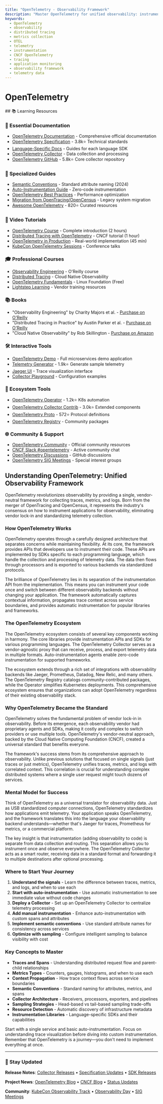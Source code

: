 ```yaml
---
title: "OpenTelemetry - Observability Framework"
description: "Master OpenTelemetry for unified observability: instrument applications, collect traces and metrics, and integrate with monitoring backends using vendor-neutral standards."
keywords:
  - OpenTelemetry
  - observability
  - distributed tracing
  - metrics collection
  - OTEL
  - telemetry
  - instrumentation
  - CNCF OpenTelemetry
  - tracing
  - application monitoring
  - observability framework
  - telemetry data
---
```


# OpenTelemetry

<GitHubButtons />
## 📚 Learning Resources

### 📖 Essential Documentation
- [OpenTelemetry Documentation](https://opentelemetry.io/docs/) - Comprehensive official documentation
- [OpenTelemetry Specification](https://github.com/open-telemetry/opentelemetry-specification) - 3.8k⭐ Technical standards
- [Language-Specific Docs](https://opentelemetry.io/docs/instrumentation/) - Guides for each language SDK
- [OpenTelemetry Collector](https://opentelemetry.io/docs/collector/) - Data collection and processing
- [OpenTelemetry GitHub](https://github.com/open-telemetry/opentelemetry-collector) - 5.8k⭐ Core collector repository

### 📝 Specialized Guides  
- [Semantic Conventions](https://opentelemetry.io/docs/reference/specification/semantic-conventions/) - Standard attribute naming (2024)
- [Auto-Instrumentation Guide](https://opentelemetry.io/docs/instrumentation/automatic/) - Zero-code instrumentation
- [OpenTelemetry Best Practices](https://opentelemetry.io/docs/reference/specification/performance/) - Performance optimization
- [Migration from OpenTracing/OpenCensus](https://opentelemetry.io/docs/migration/) - Legacy system migration
- [Awesome OpenTelemetry](https://github.com/magsther/awesome-opentelemetry) - 820⭐ Curated resources

### 🎥 Video Tutorials
- [OpenTelemetry Course](https://www.youtube.com/watch?v=r8UvWSX3KA8) - Complete introduction (2 hours)
- [Distributed Tracing with OpenTelemetry](https://www.youtube.com/watch?v=idDu_jXqf4E) - CNCF tutorial (1 hour)
- [OpenTelemetry in Production](https://www.youtube.com/watch?v=zD3Vpbhk7HU) - Real-world implementation (45 min)
- [KubeCon OpenTelemetry Sessions](https://www.youtube.com/results?search_query=kubecon+opentelemetry) - Conference talks

### 🎓 Professional Courses
- [Observability Engineering](https://learning.oreilly.com/library/view/observability-engineering/9781492076438/) - O'Reilly course
- [Distributed Tracing](https://www.coursera.org/learn/cloud-native-observability) - Cloud Native Observability
- [OpenTelemetry Fundamentals](https://training.linuxfoundation.org/training/introduction-to-opentelemetry-lfs148x/) - Linux Foundation (Free)
- [Lightstep Learning](https://lightstep.com/opentelemetry/) - Vendor training resources

### 📚 Books
- "Observability Engineering" by Charity Majors et al. - [Purchase on O'Reilly](https://www.oreilly.com/library/view/observability-engineering/9781492076438/)
- "Distributed Tracing in Practice" by Austin Parker et al. - [Purchase on O'Reilly](https://www.oreilly.com/library/view/distributed-tracing-in/9781492056621/)
- "Cloud Native Observability" by Rob Skillington - [Purchase on Amazon](https://www.amazon.com/dp/1801077708)

### 🛠️ Interactive Tools
- [OpenTelemetry Demo](https://opentelemetry.io/docs/demo/) - Full microservices demo application
- [Telemetry Generator](https://github.com/open-telemetry/opentelemetry-demo) - 1.9k⭐ Generate sample telemetry
- [Jaeger UI](https://www.jaegertracing.io/) - Trace visualization interface
- [Collector Playground](https://github.com/open-telemetry/opentelemetry-collector-contrib/tree/main/examples) - Configuration examples

### 🚀 Ecosystem Tools
- [OpenTelemetry Operator](https://github.com/open-telemetry/opentelemetry-operator) - 1.2k⭐ K8s automation
- [OpenTelemetry Collector Contrib](https://github.com/open-telemetry/opentelemetry-collector-contrib) - 3.0k⭐ Extended components
- [OpenTelemetry Proto](https://github.com/open-telemetry/opentelemetry-proto) - 572⭐ Protocol definitions
- [OpenTelemetry Registry](https://opentelemetry.io/registry/) - Community packages

### 🌐 Community & Support
- [OpenTelemetry Community](https://opentelemetry.io/community/) - Official community resources
- [CNCF Slack #opentelemetry](https://cloud-native.slack.com/) - Active community chat
- [OpenTelemetry Discussions](https://github.com/open-telemetry/opentelemetry-specification/discussions) - GitHub discussions
- [OpenTelemetry SIG Meetings](https://opentelemetry.io/community/sig-meetings/) - Special interest groups

## Understanding OpenTelemetry: Unified Observability Framework

OpenTelemetry revolutionizes observability by providing a single, vendor-neutral framework for collecting traces, metrics, and logs. Born from the merger of OpenTracing and OpenCensus, it represents the industry's consensus on how to instrument applications for observability, eliminating vendor lock-in and standardizing telemetry collection.

### How OpenTelemetry Works

OpenTelemetry operates through a carefully designed architecture that separates concerns while maintaining flexibility. At its core, the framework provides APIs that developers use to instrument their code. These APIs are implemented by SDKs specific to each programming language, which handle the collection and processing of telemetry data. The data then flows through processors and is exported to various backends via standardized protocols.

The brilliance of OpenTelemetry lies in its separation of the instrumentation API from the implementation. This means you can instrument your code once and switch between different observability backends without changing your application. The framework automatically captures contextual information, propagates trace context across service boundaries, and provides automatic instrumentation for popular libraries and frameworks.

### The OpenTelemetry Ecosystem

The OpenTelemetry ecosystem consists of several key components working in harmony. The core libraries provide instrumentation APIs and SDKs for various programming languages. The OpenTelemetry Collector serves as a vendor-agnostic proxy that can receive, process, and export telemetry data in multiple formats. Auto-instrumentation agents enable zero-code instrumentation for supported frameworks.

The ecosystem extends through a rich set of integrations with observability backends like Jaeger, Prometheus, Datadog, New Relic, and many others. The OpenTelemetry Registry catalogs community-contributed packages, while the Operator simplifies Kubernetes deployments. This comprehensive ecosystem ensures that organizations can adopt OpenTelemetry regardless of their existing observability stack.

### Why OpenTelemetry Became the Standard

OpenTelemetry solves the fundamental problem of vendor lock-in in observability. Before its emergence, each observability vendor had proprietary agents and SDKs, making it costly and complex to switch providers or use multiple tools. OpenTelemetry's vendor-neutral approach, backed by the Cloud Native Computing Foundation (CNCF), created a universal standard that benefits everyone.

The framework's success stems from its comprehensive approach to observability. Unlike previous solutions that focused on single signals (just traces or just metrics), OpenTelemetry unifies traces, metrics, and logs with correlated context. This correlation is crucial for understanding complex distributed systems where a single user request might touch dozens of services.

### Mental Model for Success

Think of OpenTelemetry as a universal translator for observability data. Just as USB standardized computer connections, OpenTelemetry standardizes how applications emit telemetry. Your application speaks OpenTelemetry, and the framework translates this into the language your observability backend understands—whether that's Jaeger for traces, Prometheus for metrics, or a commercial platform.

The key insight is that instrumentation (adding observability to code) is separate from data collection and routing. This separation allows you to instrument once and observe everywhere. The OpenTelemetry Collector acts as a smart router, receiving data in a standard format and forwarding it to multiple destinations after optional processing.

### Where to Start Your Journey

1. **Understand the signals** - Learn the difference between traces, metrics, and logs, and when to use each
2. **Start with auto-instrumentation** - Use automatic instrumentation to see immediate value without code changes
3. **Deploy a Collector** - Set up an OpenTelemetry Collector to centralize telemetry processing
4. **Add manual instrumentation** - Enhance auto-instrumentation with custom spans and attributes
5. **Implement semantic conventions** - Use standard attribute names for consistency across services
6. **Optimize with sampling** - Configure intelligent sampling to balance visibility with cost

### Key Concepts to Master

- **Traces and Spans** - Understanding distributed request flow and parent-child relationships
- **Metrics Types** - Counters, gauges, histograms, and when to use each
- **Context Propagation** - How trace context flows across service boundaries
- **Semantic Conventions** - Standard naming for attributes, metrics, and spans
- **Collector Architecture** - Receivers, processors, exporters, and pipelines
- **Sampling Strategies** - Head-based vs tail-based sampling trade-offs
- **Resource Detection** - Automatic discovery of infrastructure metadata
- **Instrumentation Libraries** - Language-specific SDKs and their capabilities

Start with a single service and basic auto-instrumentation. Focus on understanding trace visualization before diving into custom instrumentation. Remember that OpenTelemetry is a journey—you don't need to implement everything at once.

---

### 📡 Stay Updated

**Release Notes**: [Collector Releases](https://github.com/open-telemetry/opentelemetry-collector/releases) • [Specification Updates](https://github.com/open-telemetry/opentelemetry-specification/releases) • [SDK Releases](https://opentelemetry.io/docs/instrumentation/)

**Project News**: [OpenTelemetry Blog](https://opentelemetry.io/blog/) • [CNCF Blog](https://www.cncf.io/blog/) • [Status Updates](https://opentelemetry.io/status/)

**Community**: [KubeCon Observability Track](https://events.linuxfoundation.org/kubecon-cloudnativecon/) • [Observability Day](https://events.linuxfoundation.org/o11yday/) • [SIG Meetings](https://opentelemetry.io/community/sig-meetings/)